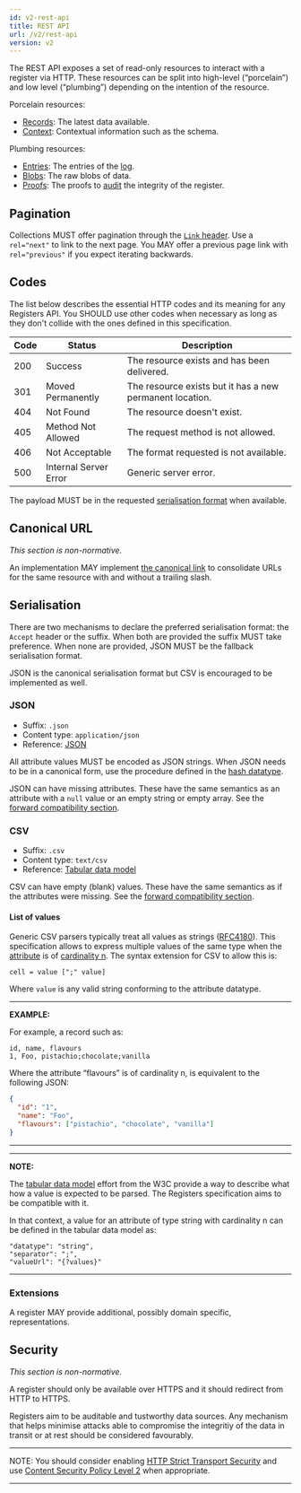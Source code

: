 ```yaml
---
id: v2-rest-api
title: REST API
url: /v2/rest-api
version: v2
---
```


The REST API exposes a set of read-only resources to interact with a register
via HTTP.
These resources can be split into high-level (“porcelain”) and low
level (“plumbing”) depending on the intention of the resource.

Porcelain resources:

* [Records](/rest-api/records): The latest data available.
* [Context](/rest-api/context): Contextual information such as the schema.

Plumbing resources:

* [Entries](/rest-api/entries): The entries of the [log](/glossary/log).
* [Blobs](/rest-api/blobs): The raw blobs of data.
* [Proofs](/rest-api/proofs): The proofs to [audit](/data-model/audit) the integrity of the register.


## Pagination

Collections MUST offer pagination through the [`Link` header](@rfc8288).
Use a `rel="next"` to link to the next page. You MAY offer a previous page
link with `rel="previous"` if you expect iterating backwards.

## Codes

The list below describes the essential HTTP codes and its meaning for any
Registers API. You SHOULD use other codes when necessary as long as they don't
collide with the ones defined in this specification.

|Code|Status|Description|
|-|-|-|
|200|Success|The resource exists and has been delivered.|
|301|Moved Permanently|The resource exists but it has a new permanent location.|
|404|Not Found|The resource doesn't exist.|
|405|Method Not Allowed|The request method is not allowed.|
|406|Not Acceptable|The format requested is not available.|
|500|Internal Server Error|Generic server error.|

The payload MUST be in the requested [serialisation format](#serialisation)
when available.


## Canonical URL

_This section is non-normative._

An implementation MAY implement [the canonical link](@rfc6596) to consolidate
URLs for the same resource with and without a trailing slash.


## Serialisation

There are two mechanisms to declare the preferred serialisation format: the
`Accept` header or the suffix. When both are provided the suffix MUST take
preference. When none are provided, JSON MUST be the fallback serialisation
format.

JSON is the canonical serialisation format but CSV is encouraged to be
implemented as well.


### JSON

* Suffix: `.json`
* Content type: `application/json`
* Reference: [JSON](@rfc8259)

All attribute values MUST be encoded as JSON strings. When JSON needs to be in
a canonical form, use the procedure defined in the [hash
datatype](/datatypes/hash).

JSON can have missing attributes. These have the same semantics as an
attribute with a `null` value or an empty string or empty array.  See the
[forward compatibility section](/data-model/evolve#forwards-compatibility).

### CSV

* Suffix: `.csv`
* Content type: `text/csv`
* Reference: [Tabular data model](@tabular-data-model)

CSV can have empty (blank) values. These have the same semantics as if
the attributes were missing.
See the [forward compatibility section](/data-model/evolve#forwards-compatibility).

#### List of values

Generic CSV parsers typically treat all values as strings ([RFC4180](@rfc4180)).
This specification allows to express multiple values of the same type when the
[attribute](/glossary/attribute) is of [cardinality
n](/datatypes#cardinality). The syntax extension for CSV to allow this is:

```abnf
cell = value [";" value]
```

Where `value` is any valid string conforming to the attribute datatype.

***
**EXAMPLE:**

For example, a record such as:

```csv
id, name, flavours
1, Foo, pistachio;chocolate;vanilla
```

Where the attribute “flavours” is of cardinality n, is equivalent to the
following JSON:

```json
{
  "id": "1",
  "name": "Foo",
  "flavours": ["pistachio", "chocolate", "vanilla"]
}
```
***

***
**NOTE:**

The [tabular data model](@tabular-data-model) effort from the W3C provide a
way to describe what how a value is expected to be parsed. The Registers
specification aims to be compatible with it.

In that context, a value for an attribute of type string with cardinality n
can be defined in the tabular data model as:

```
"datatype": "string",
"separator": ";",
"valueUrl": "{?values}"
```
***


### Extensions

A register MAY provide additional, possibly domain specific, representations.

<!-- A register containing attributes with Points or Polygons values may also serve
a list of blobs as [GML](@gml), [KML](@kml) or other geographical 
serialisation format. -->


## Security

_This section is non-normative._

A register should only be available over HTTPS and it should redirect from
HTTP to HTTPS.

Registers aim to be auditable and tustworthy data sources. Any mechanism that
helps minimise attacks able to compromise the integritiy of the data in
transit or at rest should be considered favourably.

***
NOTE: You should consider enabling [HTTP Strict Transport Security](@rfc6797)
and use [Content Security Policy Level 2](@csp2) when appropriate.
***
